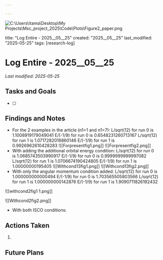 ```yaml
---

---
```

![C:\Users\itama\Desktop\My Projects\Msc_project_2025\Code\Plots\Figure2_paper.png](file:///c%3A/Users/itama/Desktop/My%20Projects/Msc_project_2025/Code/Plots/Figure2_paper.png)

title: "Log Entire - 2025__05__25"
created: "2025__05__25"
last_modified: "2025-05-25"
tags: [research-log]



# Log Entire - 2025__05__25  
_Last modified: 2025-05-25_

## Tasks and Goals
- [ ] 

## Findings and Notes
-  For the 2 examples in the article (n1=1 and n1=7):
L/sqrt(12) for run 0 is 1.1008919179049041
E/(-1/9) for run 0 is 0.6548231260713167
L/sqrt(12) for run 1 is 1.0717282016860146
E/(-1/9) for run 1 is 0.9926962610428283
![[Forpresentfig1.png]]
![[Forpresentfig2.png]]
- With adding the additional orbital energy condition:
L/sqrt(12) for run 0 is 1.0685743503990917
E/(-1/9) for run 0 is 0.9999999999997082
L/sqrt(12) for run 1 is 1.0706674190424805
E/(-1/9) for run 1 is 1.00000000195405
![[Withcond13fig1.png]]
![[Withcond13fig2.png]]
- With only the angular momentum condition added:
L/sqrt(12) for run 0 is 1.000000000000494
E/(-1/9) for run 0 is 1.703565505803566
L/sqrt(12) for run 1 is 1.000000000142876
E/(-1/9) for run 1 is 1.9090711826192432

![[withcond2fig1 1.png]]

![[Withcond2fig2.png]]
- With both ISCO conditions:


## Actions Taken
1. 

## Future Plans
